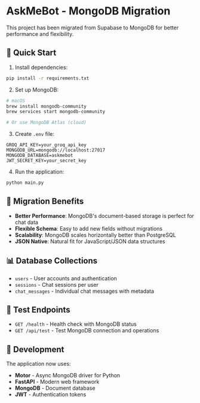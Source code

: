 # AskMeBot - MongoDB Migration

This project has been migrated from Supabase to MongoDB for better performance and flexibility.

## 🚀 Quick Start

1. Install dependencies:
```bash
pip install -r requirements.txt
```

2. Set up MongoDB:
```bash
# macOS
brew install mongodb-community
brew services start mongodb-community

# Or use MongoDB Atlas (cloud)
```

3. Create `.env` file:
```env
GROQ_API_KEY=your_groq_api_key
MONGODB_URL=mongodb://localhost:27017
MONGODB_DATABASE=askmebot
JWT_SECRET_KEY=your_secret_key
```

4. Run the application:
```bash
python main.py
```

## 🔄 Migration Benefits

- **Better Performance**: MongoDB's document-based storage is perfect for chat data
- **Flexible Schema**: Easy to add new fields without migrations
- **Scalability**: MongoDB scales horizontally better than PostgreSQL
- **JSON Native**: Natural fit for JavaScript/JSON data structures

## 📊 Database Collections

- `users` - User accounts and authentication
- `sessions` - Chat sessions per user
- `chat_messages` - Individual chat messages with metadata

## 🧪 Test Endpoints

- `GET /health` - Health check with MongoDB status
- `GET /api/test` - Test MongoDB connection and operations

## 🔧 Development

The application now uses:
- **Motor** - Async MongoDB driver for Python
- **FastAPI** - Modern web framework
- **MongoDB** - Document database
- **JWT** - Authentication tokens 